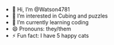 - 👋 Hi, I’m @Watson4781
- 👀 I’m interested in Cubing and puzzles 
- 🌱 I’m currently learning coding
- 😄 Pronouns: they/them 
- ⚡ Fun fact: I have 5 happy cats 

<!---
Watson4781/Watson4781 is a ✨ special ✨ repository because its `README.md` (this file) appears on your GitHub profile.
You can click the Preview link to take a look at your changes.
--->
